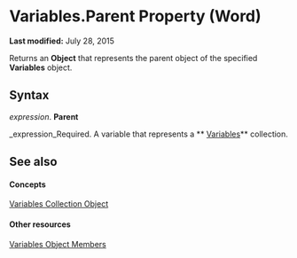 
# Variables.Parent Property (Word)

 **Last modified:** July 28, 2015

Returns an  **Object** that represents the parent object of the specified **Variables** object.

## Syntax

 _expression_. **Parent**

 _expression_Required. A variable that represents a  ** [Variables](9719d0d4-319d-c710-d243-12a9dee45880.md)** collection.


## See also


#### Concepts


 [Variables Collection Object](9719d0d4-319d-c710-d243-12a9dee45880.md)
#### Other resources


 [Variables Object Members](9f25cf3f-32f6-e9c4-3193-2e07c3f5d84c.md)
